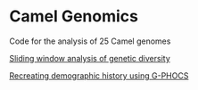 # Camel Genomics
Code for the analysis of 25 Camel genomes

[Sliding window analysis of genetic diversity](./window_diversity.md)

[Recreating demographic history using G-PHOCS](./g-phocs.md)
